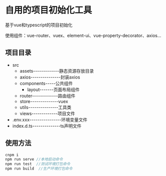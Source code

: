 # 自用的项目初始化工具

基于vue和typescript的项目初始化

使用组件：vue-router、vuex、element-ui、vue-property-decorator、axios...

## 项目目录
 - src
   * assets-------------静态资源存放目录
   * axios---------------封装axios
   * components-----公共组件
     + layout-------页面布局组件
    * router-------------路由组件
    * store--------------vuex
    * utils---------------工具类
    * views-------------项目文件
- .env.xxx----------------环境变量文件
- index.d.ts--------------ts声明文件

## 使用方法

```typescript
cnpm i
npm run serve //本地启动命令
npm run test  //测试环境打包命令
npm run build  //生产环境打包命令
```
